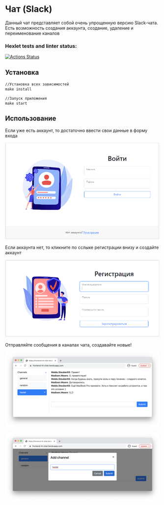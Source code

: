 # Чат (Slack)

Данный чат представляет собой очень упрощенную версию Slack-чата. Есть возможность создания аккаунта, создание, удаление и переименование каналов

### Hexlet tests and linter status:
[![Actions Status](https://github.com/IvanSH-Jr/frontend-project-12/actions/workflows/hexlet-check.yml/badge.svg)](https://github.com/IvanSH-Jr/frontend-project-12/actions)

## Установка

```
//Установка всех зависимостей
make install
```

```
//Запуск приложения
make start
```

## Использование

Если уже есть аккаунт, то достаточно ввести свои данные в форму входа

![Вход](frontend/public/login.png)

Если аккаунта нет, то кликните по сслыке регистрации внизу и создайте аккаунт

![Регистрация](frontend/public/signup.png)

Отправляйте сообщения в каналах чата, создавайте новые!

![Использование](frontend/public/chat.png)

![Использование](frontend/public/addchannel.png)